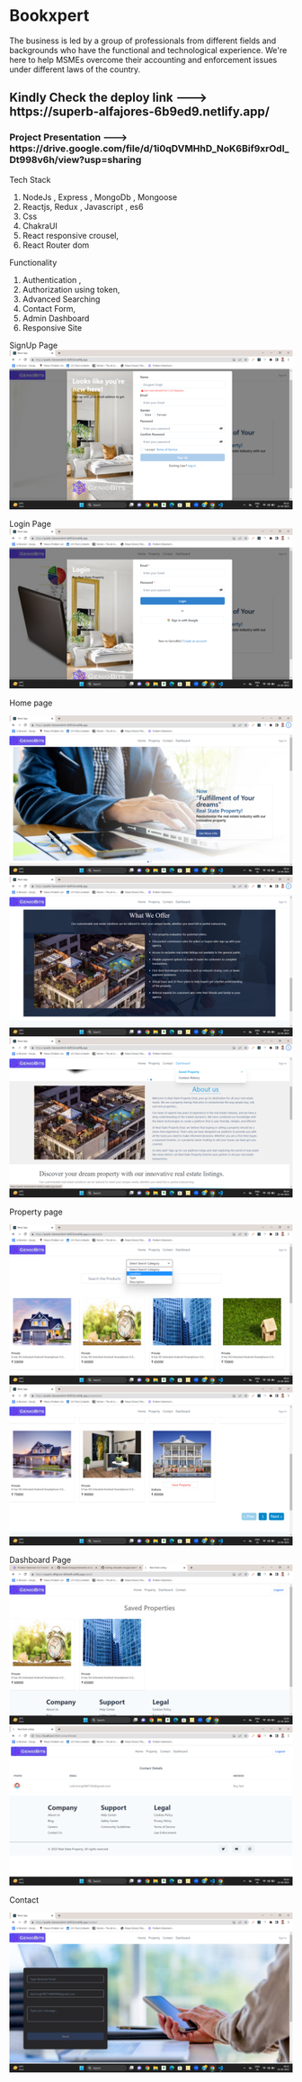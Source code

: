 # Bookxpert 
The business is led by a group of professionals from different fields and backgrounds who have the functional and technological experience. We're here to help MSMEs overcome their accounting and enforcement issues under different laws of the country.

 <h2> Kindly Check the deploy link ---> https://superb-alfajores-6b9ed9.netlify.app/   </h2>

<h3> Project Presentation  ---> https://drive.google.com/file/d/1i0qDVMHhD_NoK6Bif9xrOdl_Dt998v6h/view?usp=sharing  </h3>
 
Tech Stack 

1. NodeJs , Express , MongoDb , Mongoose 
2. Reactjs, Redux , Javascript , es6
3. Css
4. ChakraUI
5. React responsive crousel,
6. React Router dom 

Functionality

1. Authentication  ,
2. Authorization using token,
3. Advanced Searching 
4. Contact Form,
5. Admin Dashboard 
6. Responsive Site



SignUp Page
![SignUp page](https://github.com/Durgesh9871/ReadmeImages/blob/main/Geniobits/signup.png?raw=true)

Login Page
![Login page](https://github.com/Durgesh9871/ReadmeImages/blob/main/Geniobits/login.png?raw=true)

Home page

![homepage](https://github.com/Durgesh9871/ReadmeImages/blob/main/Geniobits/Home0.png?raw=true)
![homepage](https://github.com/Durgesh9871/ReadmeImages/blob/main/Geniobits/home2.png?raw=true)
![homepage](https://github.com/Durgesh9871/ReadmeImages/blob/main/Geniobits/home3.png?raw=true)

Property page

![Property page](https://github.com/Durgesh9871/ReadmeImages/blob/main/Geniobits/property.png?raw=true)
![Property page](https://github.com/Durgesh9871/ReadmeImages/blob/main/Geniobits/pagination.png?raw=true)


Dashboard Page
![Save  page](https://github.com/Durgesh9871/ReadmeImages/blob/main/Geniobits/Screenshot%20(148).png?raw=true) 
![Customer Detail page](https://github.com/Durgesh9871/ReadmeImages/blob/main/Geniobits/detail.png?raw=true) 

Contact

![Contact page](https://github.com/Durgesh9871/ReadmeImages/blob/main/Geniobits/contact.png?raw=true) 
